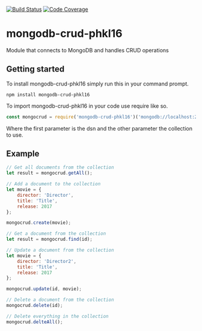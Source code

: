 [![Build Status](https://scrutinizer-ci.com/g/klingzell92/mongodb-crud-phkl16/badges/build.png?b=master)](https://scrutinizer-ci.com/g/klingzell92/mongodb-crud-phkl16/build-status/master)
[![Code Coverage](https://scrutinizer-ci.com/g/klingzell92/mongodb-crud-phkl16/badges/coverage.png?b=master)](https://scrutinizer-ci.com/g/klingzell92/mongodb-crud-phkl16/?branch=master)

mongodb-crud-phkl16
====================
Module that connects to MongoDB and handles CRUD operations

Getting started
--------------
To install mongodb-crud-phkl16 simply run this in your command prompt.
```shell
npm install mongodb-crud-phkl16
```
To import mongodb-crud-phkl16 in your code use require like so.
```javascript
const mongocrud = require('mongodb-crud-phkl16')('mongodb://localhost:27017/collection', 'collection');
```
Where the first parameter is the dsn and the other parameter the collection to use.

Example
-------------
```javascript
// Get all documents from the collection
let result = mongocrud.getAll();

// Add a document to the collection
let movie = {
    director: 'Director',
    title: 'Title',
    release: 2017
};

mongocrud.create(movie);

// Get a document from the collection
let result = mongocrud.find(id);

// Update a document from the collection
let movie = {
    director: 'Director2',
    title: 'Title',
    release: 2017
};

mongocrud.update(id, movie);

// Delete a document from the collection
mongocrud.delete(id);

// Delete everything in the collection
mongocrud.delteAll();
```
